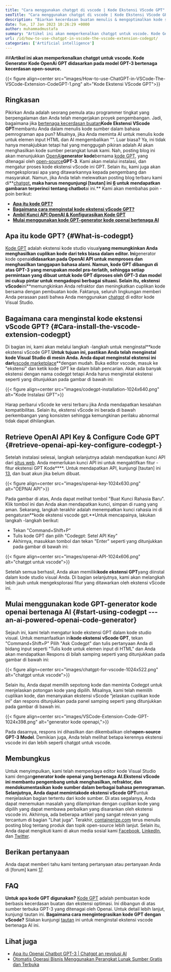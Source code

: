 ```yaml
---
title: "Cara menggunakan chatgpt di vscode | Kode Ekstensi VScode GPT" 
seoTitle: "Cara menggunakan chatgpt di vscode | Kode Ekstensi VScode GPT" 
description: "Biarkan kecerdasan buatan menulis & mengoptimalkan kode sumber menggunakan API OpenAI. Kode Ekstensi VScode GPT ditenagai oleh GPT-3 yang merupakan model NLP open-source." 
date: Tue, 17 Jan 2023 10:26:29 +0000
author: muhammadmustafa
summary: "Artikel ini akan memperkenalkan chatgpt untuk vscode. Kode Generator Kode OpenAI GPT didasarkan pada model GPT-3 bertenaga intelijen open-source." 
url: /id/how-to-use-chatgpt-in-vscode-the-vscode-extension-codegpt/
categories: ['Artificial intelligence']
---
```


##**Artikel ini akan memperkenalkan chatgpt untuk vscode. Kode Generator Kode OpenAi GPT didasarkan pada model GPT-3 bertenaga kecerdasan open-source.**

{{< figure align=center src="images/How-to-use-ChatGPT-in-VSCode-The-VSCode-Extension-CodeGPT-1.png" alt="Kode Ekstensi VScode GPT">}}


## Ringkasan
Pikirkan Anda adalah seorang pemula atau programmer tingkat yang berpengalaman dan Anda telah mengerjakan proyek pengembangan. Jadi, bagaimana jika [bertenaga kecerdasan buatan][1]**Kode Ekstensi VScode GPT**membantu Anda dalam menulis kode sumber dalam bahasa pemrograman apa pun? Misalnya, jika Anda meminta AI untuk menulis kode untuk elemen input HTML dan AI mengembalikan "". Luar biasa?
Ya, ini tidak hanya menakjubkan tetapi hal yang menggugah pikiran adalah AI akan menghasilkan kode sumber perangkat lunak kami. Nah, posting blog ini akan menunjukkan [OpenAi][2]**generator kode**bernama [kode GPT][3], yang ditenagai oleh [open-source][4]**GPT-3**. Kami akan melalui instalasi, dan mengatur proses kode ekstensi vScode ini GPT. Selain itu, kami juga akan mengeksplorasi apa yang ditawarkannya kepada pengembang dan masyarakat. Namun, jika Anda telah melewatkan posting blog terbaru kami di**[chatgpt][5]**, maka harus mengunjungi [tautan] ini [6] untuk mendapatkan gambaran terperinci tentang chatbot**ai ini.**
Kami akan membahas poin -poin berikut:
* [**Apa itu kode GPT?**][7]
* [**Bagaimana cara menginstal kode ekstensi vScode GPT?**][8]
* [**Ambil Kunci API OpenAI & Konfigurasikan Kode GPT**][9]
* [**Mulai menggunakan kode GPT-generator kode openai bertenaga AI**][10]

## Apa itu kode GPT? {#What-is-codegpt}
[Kode GPT][3] adalah ekstensi kode studio visual**yang memungkinkan Anda menghasilkan cuplikan kode dari teks biasa dalam editor. Ini**generator kode openai**didasarkan pada OpenAI API untuk memproses dan menghasilkan tanggapan bahasa alami. Namun, kode GPT dibangun di atas GPT-3 yang merupakan model pra-terlatih, sehingga setiap permintaan yang dibuat untuk kode GPT diproses oleh GPT-3 dan model ini cukup pintar untuk mengadopsi berbagai situasi. Selain itu, ekstensi vScode**ini**memungkinkan Anda refraktor dan meningkatkan cuplikan kode bersama dengan pembuatan kode. Faktanya, seluruh lingkungan memberi Anda perasaan pasti bahwa Anda menggunakan [chatgpt][11] di editor kode Visual Studio.

## Bagaimana cara menginstal kode ekstensi vScode GPT? {#Cara-install-the-vscode-extension-codegpt}
Di bagian ini, kami akan melalui langkah -langkah untuk menginstal**kode ekstensi vScode GPT.**Untuk tujuan ini, pastikan Anda telah menginstal kode Visual Studio di mesin Anda. Anda dapat menginstal ekstensi ini dari**[vscode marketplace][12]**dengan mudah.
Buka editor vscode, masuk ke "ekstensi" dan ketik kode GPT ke dalam bilah pencarian. Akan ada banyak ekstensi dengan nama codegpt tetapi Anda harus menginstal ekstensi seperti yang ditunjukkan pada gambar di bawah ini:

{{< figure align=center src="images/codegpt-installation-1024x640.png" alt="Kode Instalasi GPT">}}

Harap perbarui vScode ke versi terbaru jika Anda mendapatkan kesalahan kompatibilitas. Selain itu, ekstensi vScode ini berada di bawah perkembangan yang konsisten sehingga kemungkinan perilaku abnormal tidak dapat dihilangkan.

## Retrieve OpenAI API Key & Configure Code GPT {#retrieve-openai-api-key-configure-codegpt-}
Setelah instalasi selesai, langkah selanjutnya adalah mendapatkan kunci API dari [situs web][13]. Anda memerlukan kunci API ini untuk mengaktifkan fitur -fitur ekstensi GPT Kode****. Untuk mendapatkan API, kunjungi [tautan] ini [13], dan buat akun jika belum dibuat.

{{< figure align=center src="images/openai-key-1024x630.png" alt="OEPNAI API">}}

Pada gambar di atas, Anda dapat melihat tombol "Buat Kunci Rahasia Baru". Klik tombol ini dan Anda akan mendapatkan kunci, simpan di ruang yang aman. Sekarang, langkah terakhir adalah menempatkan kunci rahasia ini di pengaturan**kode ekstensi vscode gpt.**Untuk mencapainya, lakukan langkah -langkah berikut:
  * Tekan "Command+Shift+P"
  * Tulis kode GPT dan pilih "Codegpt: Setel API Key"
  * Akhirnya, masukkan tombol dan tekan "Enter" seperti yang ditunjukkan pada gambar di bawah ini:

{{< figure align=center src="images/openai-API-1024x606.png" alt="chatgpt untuk vscode">}}

Setelah semua berhasil, Anda akan memiliki**kode ekstensi GPT**yang diinstal dalam kode studio visual Anda. Di bagian selanjutnya, kami akan melangkah lebih jauh untuk mengeksplorasi fitur yang ditawarkan oleh ekstensi vScode ini.

## Mulai menggunakan kode GPT-generator kode openai bertenaga AI {#start-using-codegpt --- an-ai-powered-openai-code-generator}
Sejauh ini, kami telah mengatur kode ekstensi GPT dalam kode studio visual. Untuk memanfaatkan ini**kode ekstensi vScode GPT**, tekan "Command+Shift+P" Pilih "Ask Codegpt" dan tulis pertanyaan Anda di bidang input seperti "Tulis kode untuk elemen input di HTML" dan Anda akan mendapatkan Respons di bilah samping seperti yang ditunjukkan pada gambar di bawah ini:

{{< figure align=center src="images/chatgpt-for-vscode-1024x522.png" alt="chatgpt untuk vscode">}}

Selain itu, Anda dapat memilih sepotong kode dan meminta Codegpt untuk menjelaskan potongan kode yang dipilih. Misalnya, kami telah memilih cuplikan kode, dan menanyakan ekstensi vScode “jelaskan cuplikan kode ini” dan respons ditunjukkan pada panel samping seperti yang ditunjukkan pada gambar di bawah ini.

{{< figure align=center src="images/VSCode-Extension-Code-GPT-1024x398.png" alt="generator kode openapi,">}}

Pada dasarnya, respons ini dihasilkan dan dikembalikan oleh**open-source GPT-3 Model**. Demikian juga, Anda telah melihat betapa kerennya ekstensi vscode ini dan lebih seperti chatgpt untuk vscode.

## Membungkus
Untuk menyimpulkan, kami telah memperkaya editor kode Visual Studio kami dengan**generator kode openai yang bertenaga AI.**Ekstensi vScode ini membantu pengembang untuk menghasilkan, refraktor, dan mendokumentasikan kode sumber dalam berbagai bahasa pemrograman. Selanjutnya, Anda dapat meminta**kode ekstensi vScode GPT**untuk menjelaskan bagian tertentu dari kode sumber. Di atas segalanya, Anda dapat menemukan masalah yang dilampirkan dengan cuplikan kode yang dipilih yang dapat membawa perbaikan yang disarankan oleh ekstensi vscode ini. Akhirnya, ada beberapa artikel yang sangat relevan yang tercantum di bagian "Lihat juga".
Terakhir, [containerize.com][4] terus menulis posting blog tentang produk dan topik open-source lebih lanjut. Selain itu, Anda dapat mengikuti kami di akun media sosial kami [Facebook][14], [LinkedIn][15], dan [Twitter][16].

## Berikan pertanyaan
Anda dapat memberi tahu kami tentang pertanyaan atau pertanyaan Anda di [forum] kami [17].

## FAQ
**Untuk apa kode GPT digunakan?**
[Kode GPT][3] adalah pembuatan kode berbasis kecerdasan buatan dan ekstensi optimasi. Ini dibangun di atas sumber terbuka GPT-3 yang ditenagai oleh Openai. Untuk detail lebih lanjut, kunjungi tautan ini.
**Bagaimana cara mengintegrasikan kode GPT dengan vScode?**
Silakan kunjungi [tautan][9] ini untuk menginstal ekstensi vscode bertenaga AI ini.

## Lihat juga
  * [Apa itu Openai Chatbot GPT-3 | Chatgpt an revolusi AI][6]
  * [Otomatis Operasi Bisnis Menggunakan Perangkat Lunak Sumber Gratis dan Terbuka][18]

  
[1]: https://blog.containerize.com/category/artificial-intelligence/
[2]: https://openai.com/
[3]: https://marketplace.visualstudio.com/items?itemName=timkmecl.codegpt3
[4]: https://www.containerize.com/
[5]: https://en.wikipedia.org/wiki/GPT-3
[6]: https://blog.containerize.com/artificial-intelligence/what-is-openai-chatbot-gpt-3-chatgpt-an-ai-revolution/
[7]: #What-is-CodeGPT
[8]: #How-to-install-the-VSCode-extension-CodeGPT
[9]: #Retrieve-OpenAI-API-Key-configure-CodeGPT-
[10]: #Start-using-CodeGPT---an-AI-Powered-OpenAI-Code-Generator
[11]: https://openai.com/blog/chatgpt/
[12]: https://marketplace.visualstudio.com/vscode
[13]: https://beta.openai.com/account/api-keys
[14]: https://web.facebook.com/containerize
[15]: https://www.linkedin.com/company/containerize/
[16]: https://twitter.com/containerize_co
[17]: https://forum.containerize.com/
[18]: https://blog.containerize.com/blogging/automate-business-operations-using-open-source-software/

